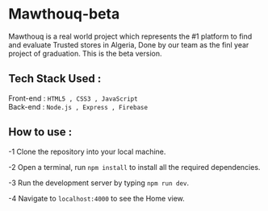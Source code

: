 # Mawthouq-beta
Mawthouq is a real world project which represents the #1 platform to find and evaluate Trusted stores in Algeria, Done by our team as the finl year project of graduation. This is the beta version.

## Tech Stack Used :
Front-end : `HTML5 , CSS3 , JavaScript`  
Back-end : `Node.js , Express , Firebase`

## How to use :
-1 Clone the repository into your local machine.  

-2 Open a terminal, run `npm install` to install all the required dependencies.  

-3 Run the development server by typing `npm run dev`.  

-4 Navigate to `localhost:4000` to see the Home view.
